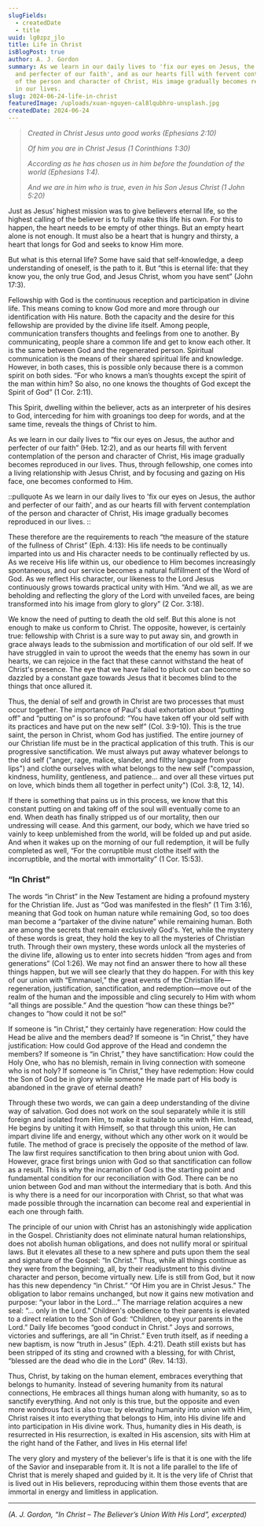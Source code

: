 ```yaml
---
slugFields:
  - createdDate
  - title
uuid: lg0zpz_jlo
title: Life in Christ
isBlogPost: true
author: A. J. Gordon
summary: As we learn in our daily lives to 'fix our eyes on Jesus, the author
  and perfecter of our faith', and as our hearts fill with fervent contemplation
  of the person and character of Christ, His image gradually becomes reproduced
  in our lives.
slug: 2024-06-24-life-in-christ
featuredImage: /uploads/xuan-nguyen-cal8lqubhro-unsplash.jpg
createdDate: 2024-06-24
---
```

> *Created in Christ Jesus unto good works (Ephesians 2:10)*
>
> *Of him you are in Christ Jesus (1 Corinthians 1:30)*
>
> *According as he has chosen us in him before the foundation of the world (Ephesians 1:4).*
>
> *And we are in him who is true, even in his Son Jesus Christ (1 John 5:20)*

Just as Jesus’ highest mission was to give believers eternal life, so the highest calling of the believer is to fully make this life his own. For this to happen, the heart needs to be empty of other things. But an empty heart alone is not enough. It must also be a heart that is hungry and thirsty, a heart that longs for God and seeks to know Him more. 

But what is this eternal life? Some have said that self-knowledge, a deep understanding of oneself, is the path to it. But “this is eternal life: that they know you, the only true God, and Jesus Christ, whom you have sent” (John 17:3).

Fellowship with God is the continuous reception and participation in divine life. This means coming to know God more and more through our identification with His nature. Both the capacity and the desire for this fellowship are provided by the divine life itself. Among people, communication transfers thoughts and feelings from one to another. By communicating, people share a common life and get to know each other. It is the same between God and the regenerated person. Spiritual communication is the means of their shared spiritual life and knowledge. However, in both cases, this is possible only because there is a common spirit on both sides. “For who knows a man’s thoughts except the spirit of the man within him? So also, no one knows the thoughts of God except the Spirit of God” (1 Cor. 2:11). 

This Spirit, dwelling within the believer, acts as an interpreter of his desires to God, interceding for him with groanings too deep for words, and at the same time, reveals the things of Christ to him.

As we learn in our daily lives to “fix our eyes on Jesus, the author and perfecter of our faith” (Heb. 12:2), and as our hearts fill with fervent contemplation of the person and character of Christ, His image gradually becomes reproduced in our lives. Thus, through fellowship, one comes into a living relationship with Jesus Christ, and by focusing and gazing on His face, one becomes conformed to Him.

::pullquote
As we learn in our daily lives to 'fix our eyes on Jesus, the author and perfecter of our faith', and as our hearts fill with fervent contemplation of the person and character of Christ, His image gradually becomes reproduced in our lives.
::

These therefore are the requirements to reach “the measure of the stature of the fullness of Christ” (Eph. 4:13): His life needs to be continually imparted into us and His character needs to be continually reflected by us. As we receive His life within us, our obedience to Him becomes increasingly spontaneous, and our service becomes a natural fulfillment of the Word of God. As we reflect His character, our likeness to the Lord Jesus continuously grows towards practical unity with Him. “And we all, as we are beholding and reflecting the glory of the Lord with unveiled faces, are being transformed into his image from glory to glory” (2 Cor. 3:18).

We know the need of putting to death the old self. But this alone is not enough to make us conform to Christ. The opposite, however, is certainly true: fellowship with Christ is a sure way to put away sin, and growth in grace always leads to the submission and mortification of our old self. If we have struggled in vain to uproot the weeds that the enemy has sown in our hearts, we can rejoice in the fact that these cannot withstand the heat of Christ's presence. The eye that we have failed to pluck out can become so dazzled by a constant gaze towards Jesus that it becomes blind to the things that once allured it.

Thus, the denial of self and growth in Christ are two processes that must occur together. The importance of Paul's dual exhortation about “putting off” and “putting on” is so profound: “You have taken off your old self with its practices and have put on the new self” (Col. 3:9-10). This is the true saint, the person in Christ, whom God has justified. The entire journey of our Christian life must be in the practical application of this truth. This is our progressive sanctification. We must always put away whatever belongs to the old self ("anger, rage, malice, slander, and filthy language from your lips") and clothe ourselves with what belongs to the new self ("compassion, kindness, humility, gentleness, and patience... and over all these virtues put on love, which binds them all together in perfect unity") (Col. 3:8, 12, 14).

If there is something that pains us in this process, we know that this constant putting on and taking off of the soul will eventually come to an end. When death has finally stripped us of our mortality, then our undressing will cease. And this garment, our body, which we have tried so vainly to keep unblemished from the world, will be folded up and put aside. And when it wakes up on the morning of our full redemption, it will be fully completed as well, “For the corruptible must clothe itself with the incorruptible, and the mortal with immortality” (1 Cor. 15:53).

### “In Christ”

The words “in Christ” in the New Testament are hiding a profound mystery for the Christian life. Just as “God was manifested in the flesh” (1 Tim 3:16), meaning that God took on human nature while remaining God, so too does man become a “partaker of the divine nature” while remaining human. Both are among the secrets that remain exclusively God's. Yet, while the mystery of these words is great, they hold the key to all the mysteries of Christian truth. Through their own mystery, these words unlock all the mysteries of the divine life, allowing us to enter into secrets hidden “from ages and from generations” (Col 1:26). We may not find an answer there to how all these things happen, but we will see clearly that they do happen. For with this key of our union with “Emmanuel,” the great events of the Christian life—regeneration, justification, sanctification, and redemption—move out of the realm of the human and the impossible and cling securely to Him with whom “all things are possible.” And the question “how can these things be?” changes to “how could it not be so!"

If someone is “in Christ,” they certainly have regeneration: How could the Head be alive and the members dead? If someone is “in Christ,” they have justification: How could God approve of the Head and condemn the members? If someone is “in Christ,” they have sanctification: How could the Holy One, who has no blemish, remain in living connection with someone who is not holy? If someone is “in Christ,” they have redemption: How could the Son of God be in glory while someone He made part of His body is abandoned in the grave of eternal death?

Through these two words, we can gain a deep understanding of the divine way of salvation. God does not work on the soul separately while it is still foreign and isolated from Him, to make it suitable to unite with Him. Instead, He begins by uniting it with Himself, so that through this union, He can impart divine life and energy, without which any other work on it would be futile. The method of grace is precisely the opposite of the method of law. The law first requires sanctification to then bring about union with God. However, grace first brings union with God so that sanctification can follow as a result. This is why the incarnation of God is the starting point and fundamental condition for our reconciliation with God. There can be no union between God and man without the intermediary that is both. And this is why there is a need for our incorporation with Christ, so that what was made possible through the incarnation can become real and experiential in each one through faith.

The principle of our union with Christ has an astonishingly wide application in the Gospel. Christianity does not eliminate natural human relationships, does not abolish human obligations, and does not nullify moral or spiritual laws. But it elevates all these to a new sphere and puts upon them the seal and signature of the Gospel: “In Christ.” Thus, while all things continue as they were from the beginning, all, by their readjustment to this divine character and person, become virtually new.  Life is still from God, but it now has this new dependency “in Christ.” “Of Him you are in Christ Jesus.” The obligation to labor remains unchanged, but now it gains new motivation and purpose: “your labor in the Lord...” The marriage relation acquires a new seal: “... only in the Lord.” Children's obedience to their parents is elevated to a direct relation to the Son of God: “Children, obey your parents in the Lord.” Daily life becomes “good conduct in Christ.” Joys and sorrows, victories and sufferings, are all “in Christ.” Even truth itself, as if needing a new baptism, is now “truth in Jesus” (Eph. 4:21). Death still exists but has been stripped of its sting and crowned with a blessing, for with Christ, “blessed are the dead who die in the Lord” (Rev. 14:13).

Thus, Christ, by taking on the human element, embraces everything that belongs to humanity. Instead of severing humanity from its natural connections, He embraces all things human along with humanity, so as to sanctify everything. And not only is this true, but the opposite and even more wondrous fact is also true: by elevating humanity into union with Him, Christ raises it into everything that belongs to Him, into His divine life and into participation in His divine work. Thus, humanity dies in His death, is resurrected in His resurrection, is exalted in His ascension, sits with Him at the right hand of the Father, and lives in His eternal life!

The very glory and mystery of the believer's life is that it is one with the life of the Savior and inseparable from it. It is not a life parallel to the life of Christ that is merely shaped and guided by it. It is the very life of Christ that is lived out in His believers, reproducing within them those events that are immortal in energy and limitless in application.

---

*(A. J. Gordon, “In Christ – The Believer’s Union With His Lord”, excerpted)*
